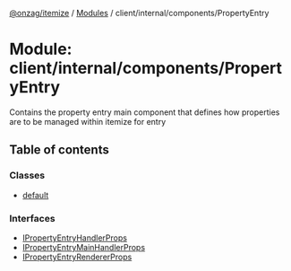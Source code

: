 [@onzag/itemize](../README.md) / [Modules](../modules.md) / client/internal/components/PropertyEntry

# Module: client/internal/components/PropertyEntry

Contains the property entry main component that defines how properties
are to be managed within itemize for entry

## Table of contents

### Classes

- [default](../classes/client_internal_components_PropertyEntry.default.md)

### Interfaces

- [IPropertyEntryHandlerProps](../interfaces/client_internal_components_PropertyEntry.IPropertyEntryHandlerProps.md)
- [IPropertyEntryMainHandlerProps](../interfaces/client_internal_components_PropertyEntry.IPropertyEntryMainHandlerProps.md)
- [IPropertyEntryRendererProps](../interfaces/client_internal_components_PropertyEntry.IPropertyEntryRendererProps.md)

